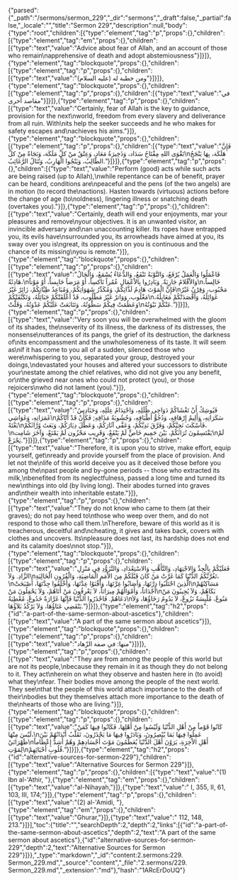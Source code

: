 {"parsed":{"_path":"/sermons/sermon_229","_dir":"sermons","_draft":false,"_partial":false,"_locale":"","title":"Sermon 229","description":null,"body":{"type":"root","children":[{"type":"element","tag":"p","props":{},"children":[{"type":"element","tag":"em","props":{},"children":[{"type":"text","value":"Advice about fear of Allah, and an account of those who remain\napprehensive of death and adopt abstemiousness"}]}]},{"type":"element","tag":"blockquote","props":{},"children":[{"type":"element","tag":"p","props":{},"children":[{"type":"text","value":"ومن خطبة له (عليه السلام)"}]}]},{"type":"element","tag":"blockquote","props":{},"children":[{"type":"element","tag":"p","props":{},"children":[{"type":"text","value":"في مقاصد أُخرى"}]}]},{"type":"element","tag":"p","props":{},"children":[{"type":"text","value":"Certainly, fear of Allah is the key to guidance, provision for the next\nworld, freedom from every slavery and deliverance from all ruin. With\nits help the seeker succeeds and he who makes for safety escapes and\nachieves his aims."}]},{"type":"element","tag":"blockquote","props":{},"children":[{"type":"element","tag":"p","props":{},"children":[{"type":"text","value":"فَإِنَّ تَقْوَى اللهِ مِفْتَاحُ سَدَاد، وَذَخِيرَةُ مَعَاد، وَعِتْقٌ منْ كلِّ مَلَكَة، وَنَجَاةٌ مِنْ كلِّ\nهَلَكَة، بِهَا يَنْجَحُ الطَّالِبُ، وَيَنْجُوا الْهَارِبُ، وَتُنَالُ الرَّغَائِبُ."}]}]},{"type":"element","tag":"p","props":{},"children":[{"type":"text","value":"Perform (good) acts while such acts are being raised (up to Allah),\nwhile repentance can be of benefit, prayer can be heard, conditions are\npeaceful and the pens (of the two angels) are in motion (to record the\nactions). Hasten towards (virtuous) actions before the change of age (to\noldness), lingering illness or snatching death (overtakes you)."}]},{"type":"element","tag":"p","props":{},"children":[{"type":"text","value":"Certainly, death will end your enjoyments, mar your pleasures and remove\nyour objectives. It is an unwanted visitor, an invincible adversary and\nan unaccounting killer. Its ropes have entrapped you, its evils have\nsurrounded you, its arrowheads have aimed at you, its sway over you is\ngreat, its oppression on you is continuous and the chance of its missing\nyou is remote."}]},{"type":"element","tag":"blockquote","props":{},"children":[{"type":"element","tag":"p","props":{},"children":[{"type":"text","value":"فَاعْمَلُوا وَالْعَمَلُ يُرْفَعُ، وَالتَّوْبَةُ تَنْفَعُ، وَالدُّعَاءُ يُسْمَعُ، وَالْحَالُ هَادِئَةٌ،\nوَالاْقْلامُ جَارِيَةٌ. وَبَادِرُوا بِالاْعْمَالِ عُمُراً نَاكسِاً، أَوْ مَرَضاً حَابِساً، أَوْ مَوْتاً\nخَالِساً، فَإِنَّ الْمَوْتَ هَادِمُ لَذَّاتِكُمْ، وَمُكَدِّرُ شَهَوَاتِكُمْ، وَمُبَاعِدُ طِيَّاتِكُمْ، زَائِرٌ غَيْرُ\nمَحْبُوب، وَقِرْنٌ غَيْرُ مَغْلُوب، وَوَاترٌ غَيْرُ مَطْلُوب، قَدْ أَعْلَقَتْكُمْ حَبَائِلُهُ، وَتَكَنَّفَتْكُمْ\nغَوَائِلُهُ، وَأَقْصَدَتْكُمْ مَعَابِلُهُ، وَعَظُمَتْ فِيكُمْ سَطْوَتُهُ، وَتَتَابَعَتْ عَلَيْكُمْ عَدْوَتُهُ، وَقَلَّتْ\nعَنْكُمْ نَبْوَتُهُ."}]}]},{"type":"element","tag":"p","props":{},"children":[{"type":"text","value":"Very soon you will be overwhelmed with the gloom of its shades, the\nseverity of its illness, the darkness of its distresses, the nonsense\nutterances of its pangs, the grief of its destruction, the darkness of\nits encompassment and the unwholesomeness of its taste. It will seem as\nif it has come to you all of a sudden, silenced those who were\nwhispering to you, separated your group, destroyed your doings,\ndevastated your houses and altered your successors to distribute your\nestate among the chief relatives, who did not give you any benefit, or\nthe grieved near ones who could not protect (you), or those rejoicers\nwho did not lament (you)."}]},{"type":"element","tag":"blockquote","props":{},"children":[{"type":"element","tag":"p","props":{},"children":[{"type":"text","value":"فَيُوشِكُ أَنْ تَغْشَاكُمْ دَوَاجِى ظُلَلِهِ، وَاحْتِدَامُ عِلَلِهِ، وَحَنَادِسُ غَمَرَاتِهِ، وَغَوَاشِي\nسَكَرَاتِهِ، وَأَلِيمُ إِرْهَاقِهِ، وَدُجُوُّ أَطْبَاقِهِ، وَجُشُوبَةُ مَذَاقِهِ; فَكَأَنْ قَدْ أَتْاكُمْ بَغْتَةً\nفَأَسْكَتَ نَجِيَّكُمْ، وَفَرَّقَ نَدِيَّكُمْ، وَعَفَّى آثَارَكُمْ، وَعَطَّلَ دِيَارَكُمْ، وَبَعَثَ وُرَّاثَكُمْ،\nيَقْتَسِمُونَ تُرَاثَكُمْ، بَيْنَ حَمِيم خَاصٍّ لَمْ يَنْفَعْ، وَقَرِيب مَحْزُون لَمْ يَمْنَعْ، وَآخَرَ شَامِت\nلَمْ يَجْزَعْ."}]}]},{"type":"element","tag":"p","props":{},"children":[{"type":"text","value":"Therefore, it is upon you to strive, make effort, equip yourself, get\nready and provide yourself from the place of provision. And let not the\nlife of this world deceive you as it deceived those before you among the\npast people and by-gone periods -- those who extracted its milk,\nbenefited from its neglectfulness, passed a long time and turned its new\nthings into old (by living long). Their abodes turned into graves and\ntheir wealth into inheritable estate."}]},{"type":"element","tag":"p","props":{},"children":[{"type":"text","value":"They do not know who came to them (at their graves); do not pay heed to\nthose who weep over them, and do not respond to those who call them.\nTherefore, beware of this world as it is treacherous, deceitful and\ncheating, it gives and takes back, covers with clothes and uncovers. Its\npleasure does not last, its hardship does not end and its calamity does\nnot stop."}]},{"type":"element","tag":"blockquote","props":{},"children":[{"type":"element","tag":"p","props":{},"children":[{"type":"text","value":"فَعَلَيْكُمْ بِالْجِدِّ وَالاجْتِهَادِ، وَالتَّأَهُّبِ وَالاسْتِعْدَادِ، وَالتَّزَوُّدِ فِي مَنْزِلِ الزَّادِ. وَلاَ\nتَغُرَّنَّكُمُ الدُّنْيَا كَمَا غَرَّتْ مَنْ كَانَ قَبْلَكُمْ مِنَ الاْمَمِ الْمَاضِيَةِ، وَالْقُرُونِ الْخَالِيَةِ،\nالَّذِينَ احْتَلَبُوا دِرَّتَهَا، وَأصَابُوا غِرَّتَهَا، وَأَفْنَوْا عِدَّتَهَا، وَأَخْلَقُوا جِدَّتَهَا، أَصْبَحَتْ\nمَسَاكِنُهُمْ أَجْدَاثاً، وَأَمْوَالُهُمْ مِيرَاثاً، لاَ يَعْرِفُونَ مَنْ أَتَاهُمْ، وَلاَ يَحْفِلُونَ مَنْ\nبَكَاهُمْ، وَلاَ يُجِيبُونَ مَنْ دَعَاهُمْ. فَاحْذَرُوا الدُّنْيَا فَإِنَّهَا غَرَّارَةٌ خَدُوعٌ، مُعْطِيَةٌ\nمَنُوعٌ، مُلْبِسَةٌ نَزُوعٌ، لاَ يَدُومُ رَخَاؤُهَا، وَلاَ يَنْقَضِي عَنَاؤُهَا، وَلاَ يَرْكُدُ بَلاَؤُهَا."}]}]},{"type":"element","tag":"h2","props":{"id":"a-part-of-the-same-sermon-about-ascetics"},"children":[{"type":"text","value":"A part of the same sermon about ascetics"}]},{"type":"element","tag":"blockquote","props":{},"children":[{"type":"element","tag":"p","props":{},"children":[{"type":"text","value":"منها: في صفة الزّهاد"}]}]},{"type":"element","tag":"p","props":{},"children":[{"type":"text","value":"They are from among the people of this world but are not its people,\nbecause they remain in it as though they do not belong to it. They act\nherein on what they observe and hasten here in (to avoid) what they\nfear. Their bodies move among the people of the next world. They see\nthat the people of this world attach importance to the death of their\nbodies but they themselves attach more importance to the death of the\nhearts of those who are living."}]},{"type":"element","tag":"blockquote","props":{},"children":[{"type":"element","tag":"p","props":{},"children":[{"type":"text","value":"كَانُوا قَوْماً مِنْ أَهْلِ الدُّنْيَا وَلَيْسُوا مِنْ أَهْلِهَا، فَكَانُوا فِيهَا كَمَنْ لَيْسَ مِنْهَا،\nعَمِلُوا فِيهَا بَمَا يُبْصِرُونَ، وَبَادَرُوا فِيهَا مَا يَحْذَرُونَ، تَقَلَّبُ أَبْدَانُهُمْ بَيْنَ ظَهْرَانَيْ\nأَهْلِ الاْخِرَةِ، يَرَوْنَ أَهْلَ الدُّنْيَا يُعَظِّمُونَ مَوْتَ أَجْسَادِهِمْ وَهُمْ أَشدُّ إِعْظَاماً لِمَوْتِ\nقُلُوبِ أَحْيَائِهِمْ."}]}]},{"type":"element","tag":"h2","props":{"id":"alternative-sources-for-sermon-229"},"children":[{"type":"text","value":"Alternative Sources for Sermon 229"}]},{"type":"element","tag":"p","props":{},"children":[{"type":"text","value":"(1) Ibn al-'Athir, "},{"type":"element","tag":"em","props":{},"children":[{"type":"text","value":"al-Nihayah,"}]},{"type":"text","value":" I, 355, II, 61, 103, III, 174;"}]},{"type":"element","tag":"p","props":{},"children":[{"type":"text","value":"(2) al-'Amidi, "},{"type":"element","tag":"em","props":{},"children":[{"type":"text","value":"Ghurar,"}]},{"type":"text","value":" 112, 148, 213."}]}],"toc":{"title":"","searchDepth":2,"depth":2,"links":[{"id":"a-part-of-the-same-sermon-about-ascetics","depth":2,"text":"A part of the same sermon about ascetics"},{"id":"alternative-sources-for-sermon-229","depth":2,"text":"Alternative Sources for Sermon 229"}]}},"_type":"markdown","_id":"content:2.sermons:229. Sermon_229.md","_source":"content","_file":"2.sermons/229. Sermon_229.md","_extension":"md"},"hash":"1ARcErDoUQ"}